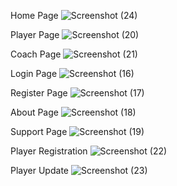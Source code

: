 Home Page
![Screenshot (24)](https://user-images.githubusercontent.com/115343590/194712065-53f7f1c4-f2fc-4b66-9179-3c408e57ec39.png)

Player Page
![Screenshot (20)](https://user-images.githubusercontent.com/115343590/194712083-afff1ed8-2110-4b8e-8993-5a1366d37678.png)

Coach Page
![Screenshot (21)](https://user-images.githubusercontent.com/115343590/194712091-f8212e4c-a282-4217-bffc-c4ff3578fd14.png)

Login Page
![Screenshot (16)](https://user-images.githubusercontent.com/115343590/194712102-457a1c35-973f-448f-8f88-99ec530e65a9.png)

Register Page
![Screenshot (17)](https://user-images.githubusercontent.com/115343590/194712120-8d464a26-6132-4714-a7d7-55ddc237154f.png)

About Page
![Screenshot (18)](https://user-images.githubusercontent.com/115343590/194712127-2e34456b-b968-47a5-8ff4-1082a25d499a.png)

Support Page
![Screenshot (19)](https://user-images.githubusercontent.com/115343590/194712138-636e8d7a-59e9-412f-b70f-26d1fc0a1e86.png)

Player Registration
![Screenshot (22)](https://user-images.githubusercontent.com/115343590/194712146-8a7ff08e-d9ed-46fc-950c-ef6f1ef3ca60.png)

Player Update
![Screenshot (23)](https://user-images.githubusercontent.com/115343590/194712155-ad1d98e5-0407-421d-bf6f-eab3062bad74.png)



